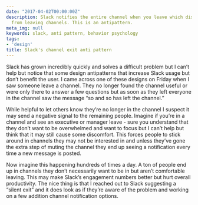 ```yaml
---
date: "2017-04-02T00:00:00Z"
description: Slack notifies the entire channel when you leave which discourages people
  from leaving channels. This is an antipattern.
meta_img: null
keywords: slack, anti pattern, behavior psychology
tags:
- 'design'
title: Slack's channel exit anti pattern
---
```


Slack has grown incredibly quickly and solves a difficult problem but I can’t help but notice that some design antipatterns that increase Slack usage but don’t benefit the user. I came across one of these designs on Friday when I saw someone leave a channel. They no longer found the channel useful or were only there to answer a few questions but as soon as they left everyone in the channel saw the message “so and so has left the channel.”

While helpful to let others know they’re no longer in the channel I suspect it may send a negative signal to the remaining people. Imagine if you’re in a channel and see an executive or manager leave - sure you understand that they don’t want to be overwhelmed and want to focus but I can’t help but think that it may still cause some discomfort. This forces people to stick around in channels they may not be interested in and unless they’ve gone the extra step of muting the channel they end up seeing a notification every time a new message is posted.

Now imagine this happening hundreds of times a day. A ton of people end up in channels they don’t necessarily want to be in but aren’t comfortable leaving. This may make Slack’s engagement numbers better but hurt overall productivity. The nice thing is that I reached out to Slack suggesting a “silent exit” and it does look as if they’re aware of the problem and working on a few addition channel notification options.
